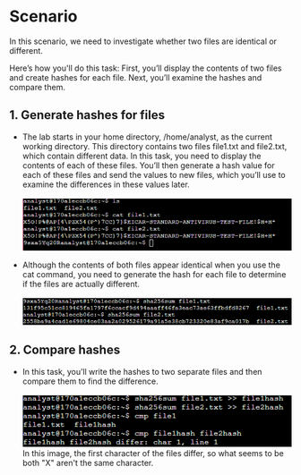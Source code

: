 # Scenario
In this scenario, we need to investigate whether two files are identical or different.

Here’s how you'll do this task: First, you’ll display the contents of two files and create hashes for each file. Next, you’ll examine the hashes and compare them.

## 1. Generate hashes for files
- The lab starts in your home directory, /home/analyst, as the current working directory. This directory contains two files file1.txt and file2.txt, which contain different data. In this task, you need to display the contents of each of these files. You’ll then generate a hash value for each of these files and send the values to new files, which you’ll use to examine the differences in these values later.<br><br>
![1_Check_files](https://github.com/Cr1msonPho3nix/Asset_Management/blob/main/img/Creating%20Hash%20values/1.1_Check_files.PNG)<br>

- Although the contents of both files appear identical when you use the cat command, you need to generate the hash for each file to determine if the files are actually different.<br><br>
![Check_files](https://github.com/Cr1msonPho3nix/Asset_Management/blob/main/img/Creating%20Hash%20values/1.2_Hashing_files.PNG)<br>

## 2. Compare hashes
- In this task, you’ll write the hashes to two separate files and then compare them to find the difference.<br><br>
![Check_files](https://github.com/Cr1msonPho3nix/Asset_Management/blob/main/img/Creating%20Hash%20values/2.1_Comparing_hashes.PNG)<br>
In this image, the first character of the files differ, so what seems to be both "X" aren't the same character.